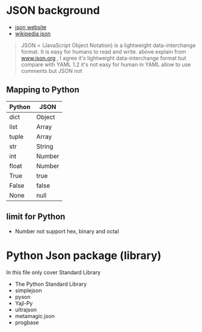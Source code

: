 # JSON background
- [json website](https://www.json.org/json-en.html)
- [wikipedia json](https://en.wikipedia.org/wiki/JSON)

> JSON = (JavaScript Object Notation)  is a lightweight data-interchange format. It is easy for humans to read and write.
> above explain from www.json.org , I agree it's lightweight data-interchange format but compare with YAML 1.2 it's not easy for human
> in YAML allow to use comments but JSON not
## Mapping to Python

|Python|JSON|
| --- | --- |
|dict|	Object|
|list|	Array|
|tuple|	Array|
|str|	String|
|int|	Number|
|float|	Number|
|True|	true|
|False|	false|
|None|	null|

## limit for Python
* Number not support hex, binary and octal

# Python Json package (library)
In this file only cover Standard Library 

- The Python Standard Library
- simplejson
- pyson
- Yajl-Py
- ultrajson
- metamagic.json
- progbase